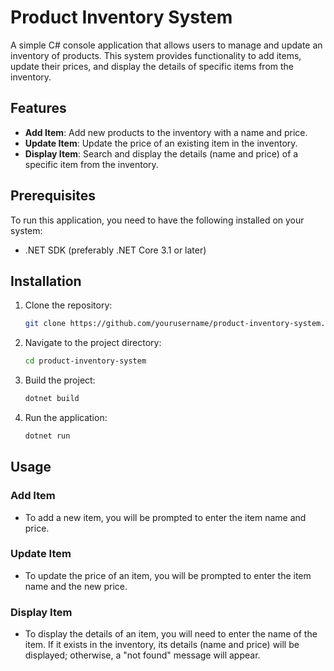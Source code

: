 # Product Inventory System

A simple C# console application that allows users to manage and update an inventory of products. This system provides functionality to add items, update their prices, and display the details of specific items from the inventory.

## Features

- **Add Item**: Add new products to the inventory with a name and price.
- **Update Item**: Update the price of an existing item in the inventory.
- **Display Item**: Search and display the details (name and price) of a specific item from the inventory.

## Prerequisites

To run this application, you need to have the following installed on your system:

- .NET SDK (preferably .NET Core 3.1 or later)

## Installation

1. Clone the repository:

    ```bash
    git clone https://github.com/yourusername/product-inventory-system.git
    ```

2. Navigate to the project directory:

    ```bash
    cd product-inventory-system
    ```

3. Build the project:

    ```bash
    dotnet build
    ```

4. Run the application:

    ```bash
    dotnet run
    ```

## Usage

### Add Item
- To add a new item, you will be prompted to enter the item name and price.
  
### Update Item
- To update the price of an item, you will be prompted to enter the item name and the new price.

### Display Item
- To display the details of an item, you will need to enter the name of the item. If it exists in the inventory, its details (name and price) will be displayed; otherwise, a "not found" message will appear.

